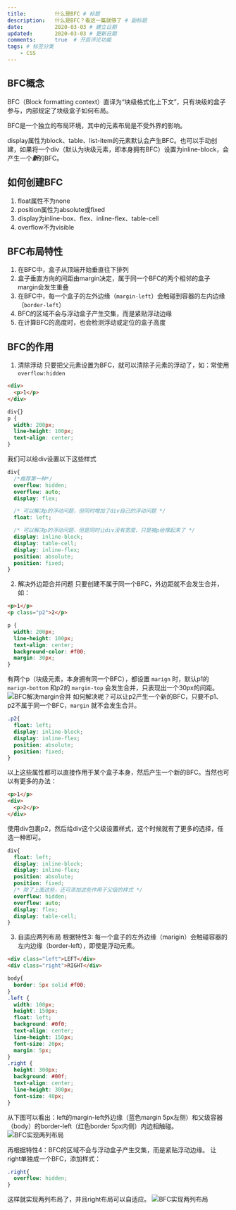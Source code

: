 ```yaml
---
title:         什么是BFC # 标题
description:   什么是BFC？看这一篇就够了 # 副标题
date:          2020-03-03 # 建立日期
updated:       2020-03-03 # 更新日期
comments:      true  # 开启评论功能
tags: # 标签分类
    - CSS
---
```


## BFC概念
BFC（Block formatting context）直译为“块级格式化上下文”，只有块级的盒子参与，内部规定了块级盒子如何布局。

BFC是一个独立的布局环境，其中的元素布局是不受外界的影响。

display属性为block、table、list-item的元素默认会产生BFC。也可以手动创建，如果将一个div（默认为块级元素，即本身拥有BFC）设置为inline-block，会产生一个***新***的BFC。

## 如何创建BFC
1. float属性不为none
2. position属性为absolute或fixed
3. display为inline-box、flex、inline-flex、table-cell
4. overflow不为visible


## BFC布局特性
1. 在BFC中，盒子从顶端开始垂直往下排列
2. 盒子垂直方向的间距由margin决定，属于同一个BFC的两个相邻的盒子margin会发生重叠 
3. 在BFC中，每一个盒子的左外边缘（`margin-left`）会触碰到容器的左内边缘（`border-left`）
4. BFC的区域不会与浮动盒子产生交集，而是紧贴浮动边缘
5. 在计算BFC的高度时，也会检测浮动或定位的盒子高度


## BFC的作用
1. 清除浮动
  只要把父元素设置为BFC，就可以清除子元素的浮动了，如：常使用 `overflow:hidden`
  ```html
  <div>
    <p>1</p>
  </div>
  ```
  ```css
  div{}
  p {
    width: 200px;
    line-height: 100px;
    text-align: center;
  }
  ```
  我们可以给div设置以下这些样式
  ```css
  div{
    /*推荐第一种*/
    overflow: hidden;
    overflow: auto;
    display: flex;

    /* 可以解决p的浮动问题，但同时增加了div自己的浮动问题 */
    float: left;

    /* 可以解决p的浮动问题，但是同时让div没有宽度，只是被p给撑起来了 */
    display: inline-block; 
    display: table-cell;
    display: inline-flex;
    position: absolute;
    position: fixed;
  }
  ```
2. 解决外边距合并问题
  只要创建不属于同一个BFC，外边距就不会发生合并，如：
  ```html
  <p>1</p>
  <p class="p2">2</p>
  ```
  ```css
  p {
    width: 200px;
    line-height: 100px;
    text-align: center;
    background-color: #f00;
    margin: 30px;
  }
  ```
  有两个p（块级元素，本身拥有同一个BFC），都设置 `marign` 时，默认p1的 `marign-bottom` 和p2的 `margin-top` 会发生合并，只表现出一个30px的间距。
  <img src="../images/css/css_bfc3.png" title="BFC解决margin合并" />
  如何解决呢？可以让p2产生一个新的BFC，只要不p1、p2不属于同一个BFC，`margin` 就不会发生合并。
  ```css
  .p2{
    float: left;
    display: inline-block;
    display: inline-flex;
    position: absolute;
    position: fixed;
  }
  ```
  以上这些属性都可以直接作用于某个盒子本身，然后产生一个新的BFC。当然也可以有更多的办法：
  ```html
  <p>1</p>
  <div>
    <p>2</p>
  </div>
  ```
  使用div包裹p2，然后给div这个父级设置样式，这个时候就有了更多的选择，任选一种即可。
  ```css
  div{
    float: left;
    display: inline-block;
    display: inline-flex;
    position: absolute;
    position: fixed;
    /* 除了上面这些，还可添加这些作用于父级的样式 */
    overflow: hidden;
    overflow: auto;
    display: flex;
    display: table-cell;
  }
  ```
3. 自适应两列布局
  根据特性3: 每一个盒子的左外边缘（marigin）会触碰容器的左内边缘（border-left），即使是浮动元素。
  ```html
  <div class="left">LEFT</div>
  <div class="right">RIGHT</div>
  ```
  ```css
  body{
    border: 5px solid #f00;
  }
  .left {
    width: 100px;
    height: 150px;
    float: left;
    background: #0f0;
    text-align: center;
    line-height: 150px;
    font-size: 20px;
    margin: 5px;
  }
  .right {
    height: 300px;
    background: #00f;
    text-align: center;
    line-height: 300px;
    font-size: 40px;
  }
  ```
  从下图可以看出：left的margin-left外边缘（蓝色margin 5px左侧）和父级容器（body）的border-left（红色border 5px内侧）内边相触碰。
  <img src="../images/css/css_bfc1.png" title="BFC实现两列布局" />

  再根据特性4：BFC的区域不会与浮动盒子产生交集，而是紧贴浮动边缘。
  让right单独成一个BFC，添加样式：
  ```css
  .right{
    overflow: hidden;
  }
  ```
  这样就实现两列布局了，并且right布局可以自适应。
  <img src="../images/css/css_bfc2.png" title="BFC实现两列布局" />

  